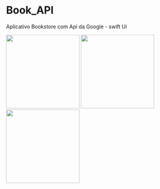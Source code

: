 # Book_API
Aplicativo Bookstore com Api da Google - swift Ui

<img src="https://github.com/jessicalsoares/Book_API/assets/138133901/50125e22-9c55-48d1-80f1-ec605efc0c55" width="200">
<img src="https://github.com/jessicalsoares/Book_API/assets/138133901/7dfbe121-4212-4d18-82bd-010ff69c65a6" width="200">
<img src="https://github.com/jessicalsoares/Book_API/assets/138133901/f7e9a188-9863-4750-9796-2c45c8deddff" width="200">
